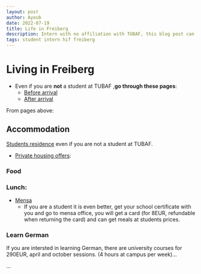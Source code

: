 ```yaml
---
layout: post
author: Ayoub
date: 2022-07-19
title: Life in Freiberg
description: Intern with no affiliation with TUBAF, this blog post can be of some help.
tags: student intern hif freiberg
---
```


# Living in Freiberg

- Even if you are **not** a student at TUBAF ,**go through these pages**:
  - [Before arrival](https://tu-freiberg.de/en/international/before-arrival)
  - [After arrival](https://tu-freiberg.de/en/international/after-arrival)

From pages above:

## Accommodation

[Students residence](https://tu-freiberg.de/en/international/accommodation) even if you are not a student at TUBAF.

- [Private housing offers](https://tu-freiberg.de/en/campus-life/living-in-freiberg/private-housing-offers):

### Food

### Lunch:

- [Mensa](https://www.studentenwerk-freiberg.de/freiberg/food-drink/menu/en/)
  - If you are a student it is even better, get your school certificate with you and go to mensa office, you will get a card (for 8EUR, refundable when returning the card) and can get meals at students prices.

### Learn German

If you are intersted in learning German, there are university courses for 290EUR, april and october sessions. (4 hours at campus per week)...

…
